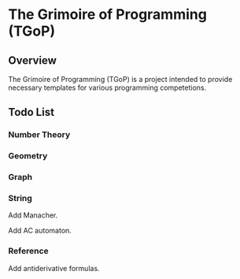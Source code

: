 # The Grimoire of Programming (TGoP)

## Overview

The Grimoire of Programming (TGoP) is a project intended to provide necessary templates for various programming competetions.

## Todo List

### Number Theory

### Geometry

### Graph

### String

Add Manacher.

Add AC automaton.

### Reference

Add antiderivative formulas.

